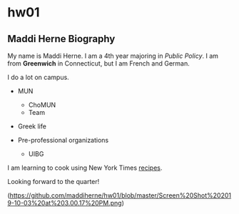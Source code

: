 # hw01
## Maddi Herne Biography
My name is Maddi Herne. I am a 4th year majoring in *Public Policy*. I am from **Greenwich** in Connecticut, but I am French and German.  

I do a lot on campus.
* MUN
  + ChoMUN
  + Team
  
* Greek life

* Pre-professional organizations
  + UIBG
  
I am learning to cook using New York Times [recipes](https://cooking.nytimes.com).

Looking forward to the quarter!

(https://github.com/maddiherne/hw01/blob/master/Screen%20Shot%202019-10-03%20at%203.00.17%20PM.png)
